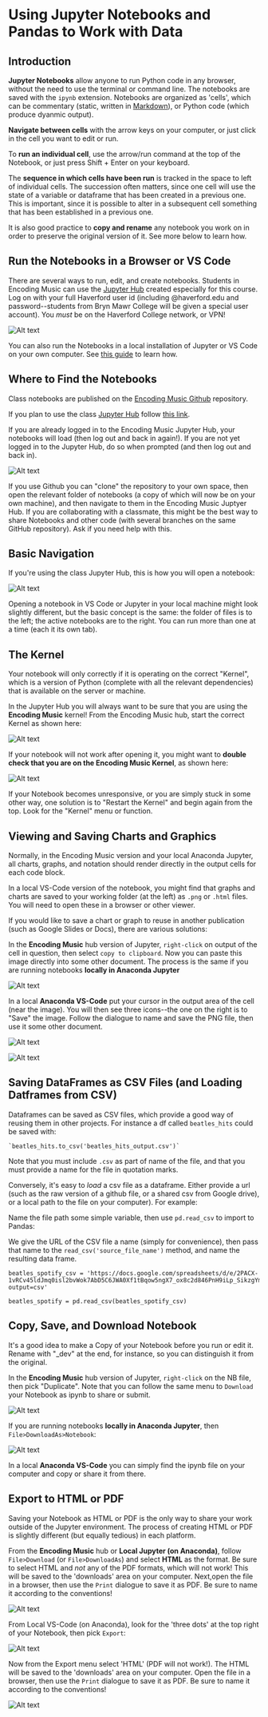 # Using Jupyter Notebooks and Pandas to Work with Data

## Introduction

**Jupyter Notebooks** allow anyone to run Python code in any browser, without the need to use the terminal or command line. The notebooks are saved with the `ipynb` extension. Notebooks are organized as 'cells', which can be commentary (static, written in [Markdown](https://github.com/adam-p/markdown-here/wiki/Markdown-Cheatsheet)), or Python code (which produce dyanmic output).  

**Navigate between cells** with the arrow keys on your computer, or just click in the cell you want to edit or run. 

To **run an individual cell**, use the arrow/run command at the top of the Notebook, or just press Shift + Enter on your keyboard.

The **sequence in which cells have been run** is tracked in the space to left of individual cells.  The succession often matters, since one cell will use the state of a variable or dataframe that has been created in a previous one.  This is important, since it is possible to alter in a subsequent cell something that has been established in a previous one.

It is also good practice to **copy and rename** any notebook you work on in order to preserve the original version of it.  See more below to learn how.

## Run the Notebooks in a Browser or VS Code

There are several ways to run, edit, and create notebooks. Students in Encoding Music can use the [Jupyter Hub](https://encodingmusic.haverford.edu/) created especially for this course. Log on with your full Haverford user id (including @haverford.edu and password--students from Bryn Mawr College will be given a special user account).  You *must* be on the Haverford College network, or VPN!

![Alt text](<images/nb 1.png>)

You can also run the Notebooks in a local installation of Jupyter or VS Code on your own computer.  See [this guide](https://github.com/RichardFreedman/Encoding_Music/blob/main/01_Tutorials/02_VS_Code_Google_Collab.md) to learn how.

## Where to Find the Notebooks

Class notebooks are published on the [Encoding Music Github](https://github.com/RichardFreedman/Encoding_Music) repository. 

If you plan to use the class [Jupyter Hub](https://encodingmusic.haverford.edu/) follow [this link](https://encodingmusic.haverford.edu/hub/user-redirect/git-pull?repo=https%3A%2F%2Fgithub.com%2FRichardFreedman%2FEncoding_Music&urlpath=tree%2FEncoding_Music%2F&branch=main). 

If you are already logged in to the Encoding Music Jupyter Hub, your notebooks will load (then log out and back in again!). If you are not yet logged in to the Jupyter Hub, do so when prompted (and then log out and back in).

![Alt text](<images/nb 3.png>)

If you use Github you can "clone" the repository to your own space, then open the relevant folder of notebooks (a copy of which will now be on your own machine), and then navigate to them in the Encoding Music Juptyer Hub. If you are collaborating with a classmate, this might be the best way to share Notebooks and other code (with several branches on the same GitHub repository). Ask if you need help with this.

## Basic Navigation

If you're using the class Jupyter Hub, this is how you will open a notebook:

![Alt text](<images/nb 4.png>)

Opening a notebook in VS Code or Jupyter in your local machine might look slightly different, but the basic concept is the same:  the folder of files is to the left; the active notebooks are to the right.  You can run more than one at a time (each it its own tab).

## The Kernel

Your notebook will only correctly if it is operating on the correct "Kernel", which is a version of Python (complete with all the relevant dependencies) that is available on the server or machine.  

In the Jupyter Hub you will always want to be sure that you are using the **Encoding Music** kernel!  From the Encoding Music hub, start the correct Kernel as shown here:

![Alt text](<images/nb 2.png>)

If your notebook will not work after opening it, you might want to **double check that you are on the Encoding Music Kernel**, as shown here:

![Alt text](<images/nb 8.png>)

If your Notebook becomes unresponsive, or you are simply stuck in some other way, one solution is to "Restart the Kernel" and begin again from the top.  Look for the "Kernel" menu or function.

## Viewing and Saving Charts and Graphics

Normally, in the Encoding Music version and your local Anaconda Jupyter, all charts, graphs, and notation should render directly in the output cells for each code block.

In a local VS-Code version of the notebook, you might find that graphs and charts are saved to your working folder (at the left) as `.png` or `.html` files.  You will need to open these in a browser or other viewer.

If you would like to save a chart or graph to reuse in another publication (such as Google Slides or Docs), there are various solutions:

In the **Encoding Music** hub version of Jupyter, `right-click` on output of the cell in question, then select `copy to clipboard`.  Now you can paste this image directly into some other document.  The process is the same if you are running notebooks **locally in Anaconda Jupyter** 

![Alt text](<images/nb 19.png>)

In a local **Anaconda VS-Code** put your cursor in the output area of the cell (near the image).  You will then see three icons--the one on the right is to "Save" the image.  Follow the dialogue to name and save the PNG file, then use it some other document.

![Alt text](<images/nb 20.png>)

![Alt text](<images/nb 21.png>)

## Saving DataFrames as CSV Files (and Loading Datframes from CSV)

Dataframes can be saved as CSV files, which provide a good way of reusing them in other projects.  For instance a df called `beatles_hits` could be saved with:

	`beatles_hits.to_csv('beatles_hits_output.csv')`

Note that you must include `.csv` as part of name of the file, and that you must provide a name for the file in quotation marks.

Conversely, it's easy to *load* a csv file as a dataframe.  Either provide a url (such as the raw version of a github file, or a shared csv from Google drive), or a local path to the file on your computer). For example:

Name the file path some simple variable, then use `pd.read_csv` to import to Pandas:

We give the URL of the CSV file a name (simply for convenience), then pass that name to the `read_csv('source_file_name')` method, and name the resulting data frame.

```
beatles_spotify_csv = 'https://docs.google.com/spreadsheets/d/e/2PACX-1vRCv45ldJmq0isl2bvWok7AbD5C6JWA0Xf1tBqow5ngX7_ox8c2d846PnH9iLp_SikzgYmvdPHe9k7G/pub?output=csv'

beatles_spotify = pd.read_csv(beatles_spotify_csv)

```

## Copy, Save, and Download Notebook

It's a good idea to make a Copy of your Notebook before you run or edit it.  Rename with "_dev" at the end, for instance, so you can distinguish it from the original.

In the **Encoding Music** hub version of Jupyter, `right-click` on the NB file, then pick "Duplicate".  Note that you can follow the same menu to `Download` your Notebook as ipynb to share or submit.

![Alt text](<images/nb 12.png>)

If you are running notebooks **locally in Anaconda Jupyter**, then `File>DownloadAs>Notebook`:

![Alt text](<images/nb 13.png>)

In a local **Anaconda VS-Code** you can simply find the ipynb file on your computer and copy or share it from there.

## Export to HTML or PDF

Saving your Notebook as HTML or PDF is the only way to share your work outside of the Jupyter environment. The process of creating HTML or PDF is slightly different (but equally tedious) in each platform.

From the **Encoding Music** hub or **Local Jupyter (on Anaconda)**, follow `File>Download` (or `File>DownloadAs`) and select **HTML** as the format.  Be sure to select HTML and *not* any of the PDF formats, which will not work! This will be saved to the 'downloads' area on your computer. Next,open the file in a browser, then use the `Print` dialogue to save it as PDF.  Be sure to name it according to the conventions!


![Alt text](<images/nb 14.png>)

From Local VS-Code (on Anaconda), look for the 'three dots' at the top right of your Notebook, then pick `Export`:


![Alt text](<images/nb 15.png>)

Now from the Export menu select 'HTML' (PDF will not work!). The HTML will be saved to the 'downloads' area on your computer. Open the file in a browser, then use the `Print` dialogue to save it as PDF.  Be sure to name it according to the conventions!

![Alt text](<images/nb 16.png>)










